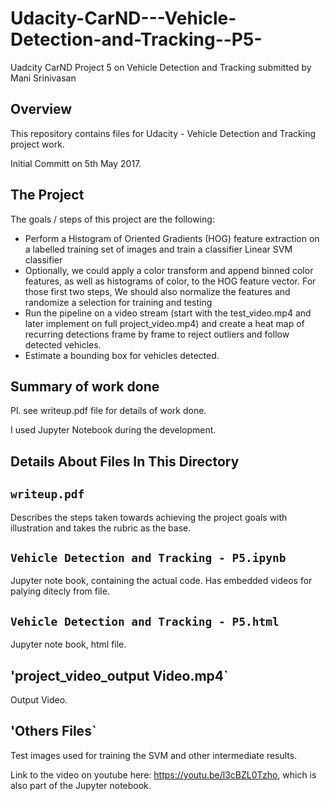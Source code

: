# Udacity-CarND---Vehicle-Detection-and-Tracking--P5-
Uadcity CarND Project 5 on Vehicle Detection and Tracking submitted by Mani Srinivasan

Overview
---
This repository contains files for Udacity - Vehicle Detection and Tracking project work.

Initial Committ on 5th May 2017. 


The Project
---
The goals / steps of this project are the following:
*	Perform a Histogram of Oriented Gradients (HOG) feature extraction on a labelled training set of images and train a classifier Linear SVM classifier
*	Optionally, we could apply a color transform and append binned color features, as well as histograms of color, to the HOG feature vector. For those first two steps, We should also normalize the features and randomize a selection for training and testing
*	Run the pipeline on a video stream (start with the test_video.mp4 and later implement on full project_video.mp4) and create a heat map of recurring detections frame by frame to reject outliers and follow detected vehicles.
*	Estimate a bounding box for vehicles detected.




## Summary of work done 

Pl. see writeup.pdf file for details of work done. 

I used Jupyter Notebook during the development.


## Details About Files In This Directory

## `writeup.pdf`

Describes the steps taken towards achieving the project goals with illustration and takes the rubric as the base.


## `Vehicle Detection and Tracking - P5.ipynb`

Jupyter note book, containing the actual code. Has embedded videos for palying ditecly from file.


## `Vehicle Detection and Tracking - P5.html`

Jupyter note book, html file.


##  'project_video_output Video.mp4`

Output Video. 

##  'Others Files`

Test images used for training the SVM and other intermediate results.

Link to the video on youtube here: https://youtu.be/l3cBZL0Tzho, which is also part of the Jupyter notebook.  

